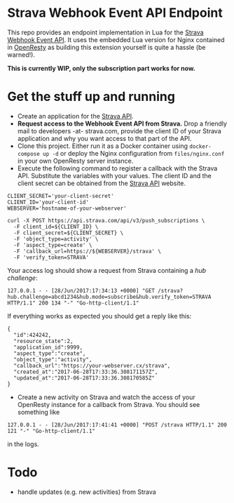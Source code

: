 # Strava Webhook Event API Endpoint

This repo provides an endpoint implementation in Lua for the [Strava Webhook Event API](http://strava.github.io/api/v3/events/). It uses the embedded Lua version for Nginx contained in [OpenResty](https://openresty.org/en/) as building this extension yourself is quite a hassle (be warned!).

**This is currently WIP, only the subscription part works for now.**

# Get the stuff up and running

* Create an application for the [Strava API](https://www.strava.com/settings/api).
* **Request access to the Webhook Event API from Strava.** Drop a friendly mail to developers -at- strava.com, provide the client ID of your Strava application and why you want access to that part of the API.
* Clone this project. Either run it as a Docker container using `docker-compose up -d` or deploy the Nginx configuration from `files/nginx.conf` in your own OpenResty server instance.
* Execute the following command to register a callback with the Strava API. Substitute the variables with your values. The client ID and the client secret can be obtained from the [Strava API](https://www.strava.com/settings/api) website.
```
CLIENT_SECRET='your-client-secret'
CLIENT_ID='your-client-id'
WEBSERVER='hostname-of-your-webserver'

curl -X POST https://api.strava.com/api/v3/push_subscriptions \
  -F client_id=${CLIENT_ID} \
  -F client_secret=${CLIENT_SECRET} \
  -F 'object_type=activity' \
  -F 'aspect_type=create' \
  -F 'callback_url=https://${WEBSERVER}/strava' \
  -F 'verify_token=STRAVA'
 ```
 Your access log should show a request from Strava containing a *hub challenge*:
 ```
 127.0.0.1 - - [28/Jun/2017:17:34:13 +0000] "GET /strava?hub.challenge=abcd1234&hub.mode=subscribe&hub.verify_token=STRAVA HTTP/1.1" 200 134 "-" "Go-http-client/1.1"
 ```
 
 If everything works as expected you should get a reply like this:
 ```
 {
   "id":424242,
   "resource_state":2,
   "application_id":9999,
   "aspect_type":"create",
   "object_type":"activity",
   "callback_url":"https://your-webserver.cx/strava",
   "created_at":"2017-06-28T17:33:36.308171157Z",
   "updated_at":"2017-06-28T17:33:36.308170585Z"
 }
 ```
 
 * Create a new activity on Strava and watch the access of your OpenResty instance for a callback from Strava. You should see something like
 ```
 127.0.0.1 - - [28/Jun/2017:17:41:41 +0000] "POST /strava HTTP/1.1" 200 121 "-" "Go-http-client/1.1"
 ```
 in the logs.
 
 
 
 # Todo
 
 * handle updates (e.g. new activities) from Strava
